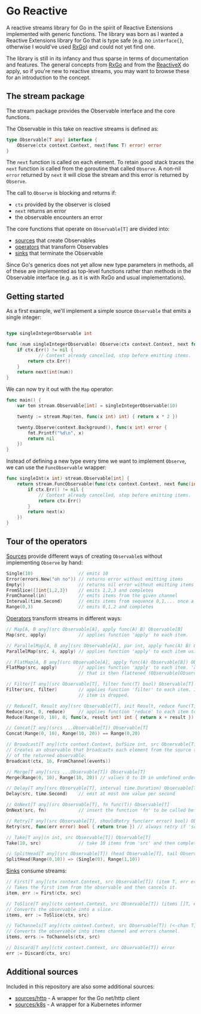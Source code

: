 Go Reactive
===========

A reactive streams library for Go in the spirit of Reactive Extensions implemented
with generic functions. The library was born as I wanted a Reactive Extensions library
for Go that is type safe (e.g. no `interface{}`, otherwise I would've used [RxGo](https://github.com/ReactiveX/RxGo))
and could not yet find one.

The library is still in its infancy and thus sparse in terms of documentation and features. The general concepts from
[RxGo](https://github.com/ReactiveX/RxGo) and from the [ReactiveX](http://reactivex.io/) do apply, so if you're
new to reactive streams, you may want to browse these for an introduction to the concept.

The stream package
------------------

The stream package provides the Observable interface and the core functions.

The Observable in this take on reactive streams is defined as:

```go
type Observable[T any] interface {
	Observe(ctx context.Context, next(func T) error) error
}
```

The `next` function is called on each element. To retain good stack traces the `next` function is called
from the goroutine that called `Observe`. A non-nil `error` returned by `next` it will close the stream and
this error is returned by `Observe`.

The call to `Observe` is blocking and returns if:
* `ctx` provided by the observer is closed
* `next` returns an error
* the observable encounters an error

The core functions that operate on `Observable[T]` are divided into:

* [sources](stream/sources.go) that create Observables
* [operators](stream/operators.go) that transform Observables
* [sinks](stream/sinks.go) that terminate the Observable

Since Go's generics does not yet allow new type parameters in methods, all of these
are implemented as top-level functions rather than methods in the Observable interface
(e.g. as it is with RxGo and usual implementations).

Getting started
---------------

As a first example, we'll implement a simple source `Observable` that emits a single integer:

```go

type singleIntegerObservable int

func (num singleIntegerObservable) Observe(ctx context.Context, next func(int) error) error {
	if ctx.Err() != nil {
        	// Context already cancelled, stop before emitting items.
		return ctx.Err()
	}
	return next(int(num))
}
```

We can now try it out with the `Map` operator:

```go
func main() {
	var ten stream.Observable[int] = singleIntegerObservable(10)

	twenty := stream.Map(ten, func(x int) int) { return x * 2 })

	twenty.Observe(context.Background(), func(x int) error {
		fmt.Printf("%d\n", x)
		return nil
	})
}
```

Instead of defining a new type every time we want to implement `Observe`, we can use the `FuncObservable`
wrapper:

```go
func singleInt(x int) stream.Observable[int] {
	return stream.FuncObservable(func(ctx context.Context, next func(int) error) error {
		if ctx.Err() != nil {
			// Context already cancelled, stop before emitting items.
			return ctx.Err()
		}
		return next(x)
	})
}
```

Tour of the operators
---------------------

[Sources](stream/sources.go) provide different ways of creating `Observable`s without
implementing `Observe` by hand:

```go
Single(10)                 // emits 10
Error(errors.New("oh no")) // returns error without emitting items
Empty()                    // returns nil error without emitting items
FromSlice([]int{1,2,3})    // emits 1,2,3 and completes
FromChannel(in)            // emits items from the given channel
Interval(time.Second)      // emits items from sequence 0,1,... once a second
Range(0,3)                 // emits 0,1,2 and completes
```

[Operators](stream/operators.go) transform streams in different ways:
```go
// Map[A, B any](src Observable[A], apply func(A) B) Observable[B]
Map(src, apply)            // applies function 'apply' to each item.

// ParallelMap[A, B any](src Observable[A], par int, apply func(A) B) Observable[B]
ParallelMap(src, 4, apply) // applies function 'apply' to each item using 4 parallel workers.

// FlatMap[A, B any](src Observable[A], apply func(A) Observable[B]) Observable[B]
FlatMap(src, apply)        // applies function 'apply' to each item. 'apply' returns an observable
                           // that is then flattened (Observable[Observable[B]] => Observable[B]).

// Filter[T any](src Observable[T], filter func(T) bool) Observable[T]
Filter(src, filter)        // applies function 'filter' to each item. If 'filter' returns false the
                           // item is dropped.

// Reduce[T, Result any](src Observable[T], init Result, reduce func(T, Result) Result) Observable[Result]
Reduce(src, 0, reduce)     // applies function 'reduce' to each item to "reduce" the stream into a single value.
Reduce(Range(0, 10), 0, func(x, result int) int { return x + result })

// Concat[T any](srcs ...Observable[T]) Observable[T]
Concat(Range(0, 10), Range(10, 20)) == Range(0,20)

// Broadcast[T any](ctx context.Context, bufSize int, src Observable[T]) Observable[T]
// Creates an observable that broadcasts each element from the source to all observers
// of the returned observable.
Broadcast(ctx, 16, FromChannel(events))

// Merge[T any](srcs ...Observable[T]) Observable[T]
Merge(Range(0, 10), Range(10, 20)) // values 0 to 19 in undefined order

// Delay[T any](src Observable[T], interval time.Duration) Observable[T]
Delay(src, time.Second)    // emit at most one value per second

// OnNext[T any](src Observable[T], fn func(T)) Observable[T]
OnNext(src, fn)            // insert the function 'fn' to be called before each item

// Retry[T any](src Observable[T], shouldRetry func(err error) bool) Observable[T]
Retry(src, func(err error) bool { return true }) // always retry if 'src' completes with error

// Take[T any](n int, src Observable[T]) Observable[T]
Take(10, src)              // take 10 items from 'src' and then complete it.

// SplitHead[T any](src Observable[T]) (head Observable[T], tail Observable[T])
SplitHead(Range(0,10)) => (Single(0), Range(1,10))
```

[Sinks](stream/sinks.go) consume streams:
```go
// First[T any](ctx context.Context, src Observable[T]) (item T, err error)
// Takes the first item from the observable and then cancels it.
item, err := First(ctx, src)

// ToSlice[T any](ctx context.Context, src Observable[T]) (items []T, err error)
// Converts the observable into a slice.
items, err := ToSlice(ctx, src)

// ToChannels[T any](ctx context.Context, src Observable[T]) (<-chan T, <-chan error)
// Converts the observable into items channel and errors channel.
items, errs := ToChannels(ctx, src)

// Discard[T any](ctx context.Context, src Observable[T]) error
err := Discard(ctx, src)
```

Additional sources
------------------

Included in this repository are also some additional sources:
* [sources/http](sources/http/http.go) - A wrapper for the Go net/http client
* [sources/k8s](sources/k8s/k8s.go) - A wrapper for a Kubernetes informer

